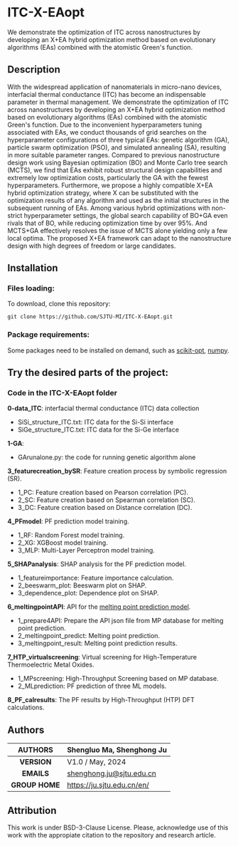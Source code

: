 # ITC-X-EAopt
We demonstrate the optimization of ITC across nanostructures by developing an X+EA hybrid optimization method based on evolutionary algorithms (EAs) combined with the atomistic Green's function.

## Description
With the widespread application of nanomaterials in micro-nano devices, interfacial thermal conductance (ITC) has become an indispensable parameter in thermal management. We demonstrate the optimization of ITC across nanostructures by developing an X+EA hybrid optimization method based on evolutionary algorithms (EAs) combined with the atomistic Green's function. Due to the inconvenient hyperparameters tuning associated with EAs, we conduct thousands of grid searches on the hyperparameter configurations of three typical EAs: genetic algorithm (GA), particle swarm optimization (PSO), and simulated annealing (SA), resulting in more suitable parameter ranges. Compared to previous nanostructure design work using Bayesian optimization (BO) and Monte Carlo tree search (MCTS), we find that EAs exhibit robust structural design capabilities and extremely low optimization costs, particularly the GA with the fewest hyperparameters. Furthermore, we propose a highly compatible X+EA hybrid optimization strategy, where X can be substituted with the optimization results of any algorithm and used as the initial structures in the subsequent running of EAs. Among various hybrid optimizations with non-strict hyperparameter settings, the global search capability of BO+GA even rivals that of BO, while reducing optimization time by over 95%. And MCTS+GA effectively resolves the issue of MCTS alone yielding only a few local optima. The proposed X+EA framework can adapt to the nanostructure design with high degrees of freedom or large candidates.

## Installation

### Files loading:
To download, clone this repository:<br>
````
git clone https://github.com/SJTU-MI/ITC-X-EAopt.git
````

### Package requirements:
Some packages need to be installed on demand, such as [scikit-opt](https://scikit-opt.github.io/), [numpy](https://numpy.org/).

## Try the desired parts of the project:

### Code in the ITC-X-EAopt folder
**0-data_ITC**: interfacial thermal conductance (ITC) data collection
- SiSi_structure_ITC.txt: ITC data for the Si-Si interface
- SiGe_structure_ITC.txt: ITC data for the Si-Ge interface

**1-GA**:
- GArunalone.py: the code for running genetic algorithm alone

**3_featurecreation_bySR**: Feature creation process by symbolic regression (SR).
- 1_PC: Feature creation based on Pearson correlation (PC).
- 2_SC: Feature creation based on Spearman correlation (SC).
- 3_DC: Feature creation based on Distance correlation (DC).

**4_PFmodel**: PF prediction model training.
- 1_RF: Random Forest model training.
- 2_XG: XGBoost model training.
- 3_MLP: Multi-Layer Perceptron model training.

**5_SHAPanalysis**: SHAP analysis for the PF prediction model.
- 1_featureimportance: Feature importance calculation.
- 2_beeswarm_plot: Beeswarm plot on SHAP.
- 3_dependence_plot: Dependence plot on SHAP.

**6_meltingpointAPI**: API for the [melting point prediction model](https://www.pnas.org/doi/10.1073/pnas.2209630119).
- 1_prepare4API: Prepare the API json file from MP database for melting point prediction.
- 2_meltingpoint_predict: Melting point prediction.
- 3_meltingpoint_result: Melting point prediction results.

**7_HTP_virtualscreening**: Virtual screening for High-Temperature Thermoelectric Metal Oxides.
- 1_MPscreening: High-Throughput Screening based on MP database.
- 2_MLprediction: PF prediction of three ML models.

**8_PF_calresults**: The PF results by High-Throughput (HTP) DFT calculations.

## Authors

| **AUTHORS** |Shengluo Ma, Shenghong Ju            |
|:-------------:|--------------------------------------------------|
| **VERSION** | V1.0 / May, 2024                               |
| **EMAILS**  | shenghong.ju@sjtu.edu.cn                         |
| **GROUP HOME**  | https://ju.sjtu.edu.cn/en/                         |

## Attribution
This work is under BSD-3-Clause License. Please, acknowledge use of this work with the appropiate citation to the repository and research article.
